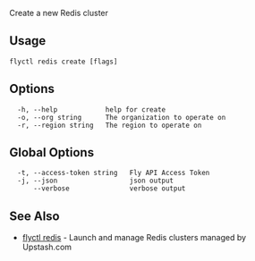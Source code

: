 Create a new Redis cluster

## Usage
~~~
flyctl redis create [flags]
~~~

## Options

~~~
  -h, --help            help for create
  -o, --org string      The organization to operate on
  -r, --region string   The region to operate on
~~~

## Global Options

~~~
  -t, --access-token string   Fly API Access Token
  -j, --json                  json output
      --verbose               verbose output
~~~

## See Also

* [flyctl redis](/docs/flyctl/redis/)	 - Launch and manage Redis clusters managed by Upstash.com

